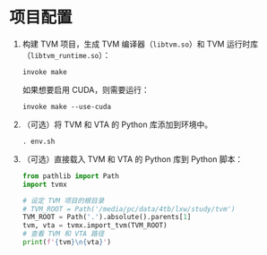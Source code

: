 # 项目配置

1. 构建 TVM 项目，生成 TVM 编译器（`libtvm.so`）和 TVM 运行时库（`libtvm_runtime.so`）：

    ```shell
    invoke make
    ```

    如果想要启用 CUDA，则需要运行：

    ```shell
    invoke make --use-cuda
    ```

2. （可选）将 TVM 和 VTA 的 Python 库添加到环境中。

    ```shell
    . env.sh
    ```

3. （可选）直接载入 TVM 和 VTA 的 Python 库到 Python 脚本：

    ```python
    from pathlib import Path
    import tvmx

    # 设定 TVM 项目的根目录
    # TVM_ROOT = Path('/media/pc/data/4tb/lxw/study/tvm')
    TVM_ROOT = Path('.').absolute().parents[1]
    tvm, vta = tvmx.import_tvm(TVM_ROOT)
    # 查看 TVM 和 VTA 路径
    print(f'{tvm}\n{vta}')
    ```